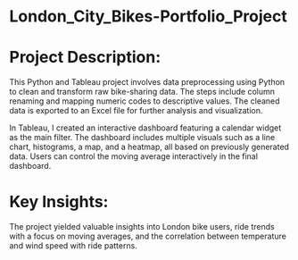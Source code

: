 # London_City_Bikes-Portfolio_Project

# Project Description:
This Python and Tableau project involves data preprocessing using Python to clean and transform raw bike-sharing data. The steps include column renaming and mapping numeric codes to descriptive values. The cleaned data is exported to an Excel file for further analysis and visualization.

In Tableau, I created an interactive dashboard featuring a calendar widget as the main filter. The dashboard includes multiple visuals such as a line chart, histograms, a map, and a heatmap, all based on previously generated data. Users can control the moving average interactively in the final dashboard.

# Key Insights:
The project yielded valuable insights into London bike users, ride trends with a focus on moving averages, and the correlation between temperature and wind speed with ride patterns.
